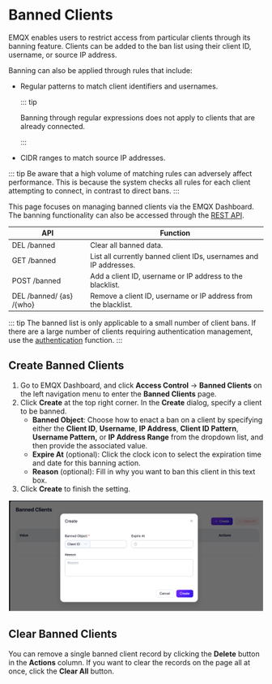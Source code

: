# Banned Clients

EMQX enables users to restrict access from particular clients through its banning feature. Clients can be added to the ban list using their client ID, username, or source IP address.

Banning can also be applied through rules that include:

- Regular patterns to match client identifiers and usernames.

  ::: tip

  Banning through regular expressions does not apply to clients that are already connected.

  :::

- CIDR ranges to match source IP addresses.

::: tip
Be aware that a high volume of matching rules can adversely affect performance. This is because the system checks all rules for each client attempting to connect, in contrast to direct bans.
:::

This page focuses on managing banned clients via the EMQX Dashboard. The banning functionality can also be accessed through the [REST API](https://docs.emqx.com/en/enterprise/v5.2/admin/api-docs.html#tag/Banned).

| API                      | Function                                                     |
| ------------------------ | ------------------------------------------------------------ |
| DEL /banned              | Clear all banned data.                                       |
| GET /banned              | List all currently banned client IDs, usernames and IP addresses. |
| POST /banned             | Add a client ID, username or IP address to the blacklist.    |
| DEL /banned/ {as} /{who} | Remove a client ID, username or IP address from the blacklist. |

::: tip
The banned list is only applicable to a small number of client bans. If there are a large number of clients requiring authentication management, use the [authentication](./authn/authn.md) function.
:::

## Create Banned Clients

1. Go to EMQX Dashboard, and click **Access Control** -> **Banned Clients** on the left navigation menu to enter the **Banned Clients** page.
2. Click **Create** at the top right corner. In the **Create** dialog, specify a client to be banned.
   - **Banned Object**: Choose how to enact a ban on a client by specifying either the **Client ID**, **Username**, **IP Address**, **Client ID Pattern**, **Username Pattern,** or **IP Address Range** from the dropdown list, and then provide the associated value.
   - **Expire At** (optional): Click the clock icon to select the expiration time and date for this banning action.
   - **Reason** (optional): Fill in why you want to ban this client in this text box.
2. Click **Create** to finish the setting.

<img src="./assets/blacklist_create_ee.png" alt="blacklist_create_ee" style="zoom:67%;" />

## Clear Banned Clients

You can remove a single banned client record by clicking the **Delete** button in the **Actions** column. If you want to clear the records on the page all at once, click the **Clear All** button.

